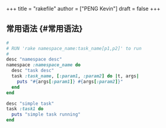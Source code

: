 +++
title = "rakefile"
author = ["PENG Kevin"]
draft = false
+++

## 常用语法 {#常用语法}

```ruby
#
# RUN 'rake namespace_name:task_name[p1,p2]' to run
#
desc "namespace desc"
namespace :namespace_name do
  desc "task desc"
  task :task_name, [:param1, :param2] do |t, args|
    puts "#{args[:param1]} #{args[:param2]}"
  end
end

desc "simple task"
task :task1 do
  puts "simple task running"
end
```
